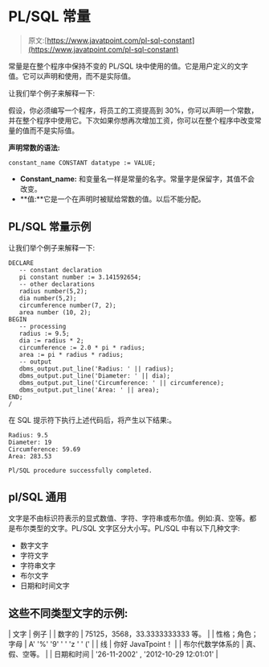 # PL/SQL 常量

> 原文:[https://www.javatpoint.com/pl-sql-constant](https://www.javatpoint.com/pl-sql-constant)

常量是在整个程序中保持不变的 PL/SQL 块中使用的值。它是用户定义的文字值。它可以声明和使用，而不是实际值。

让我们举个例子来解释一下:

假设，你必须编写一个程序，将员工的工资提高到 30%，你可以声明一个常数，并在整个程序中使用它。下次如果你想再次增加工资，你可以在整个程序中改变常量的值而不是实际值。

**声明常数的语法:**

```
constant_name CONSTANT datatype := VALUE;

```

*   **Constant_name:** 和变量名一样是常量的名字。常量字是保留字，其值不会改变。
*   **值:**它是一个在声明时被赋给常数的值。以后不能分配。

## PL/SQL 常量示例

让我们举个例子来解释一下:

```
DECLARE
   -- constant declaration
   pi constant number := 3.141592654;
   -- other declarations
   radius number(5,2); 
   dia number(5,2); 
   circumference number(7, 2);
   area number (10, 2);
BEGIN 
   -- processing
   radius := 9.5; 
   dia := radius * 2; 
   circumference := 2.0 * pi * radius;
   area := pi * radius * radius;
   -- output
   dbms_output.put_line('Radius: ' || radius);
   dbms_output.put_line('Diameter: ' || dia);
   dbms_output.put_line('Circumference: ' || circumference);
   dbms_output.put_line('Area: ' || area);
END;
/

```

在 SQL 提示符下执行上述代码后，将产生以下结果:。

```
Radius: 9.5
Diameter: 19
Circumference: 59.69
Area: 283.53

Pl/SQL procedure successfully completed.

```

## pl/SQL 通用

文字是不由标识符表示的显式数值、字符、字符串或布尔值。例如:真、空等。都是布尔类型的文字。PL/SQL 文字区分大小写。PL/SQL 中有以下几种文字:

*   数字文字
*   字符文字
*   字符串文字
*   布尔文字
*   日期和时间文字

## 这些不同类型文字的示例:

| 文字 | 例子 |
| 数字的 | 75125，3568，33.3333333333 等。 |
| 性格；角色；字母 | A' '%' '9' ' ' 'z ' ' (' |
| 线 | 你好 JavaTpoint！ |
| 布尔代数学体系的 | 真、假、空等。 |
| 日期和时间 | '26-11-2002' , '2012-10-29 12:01:01' |
